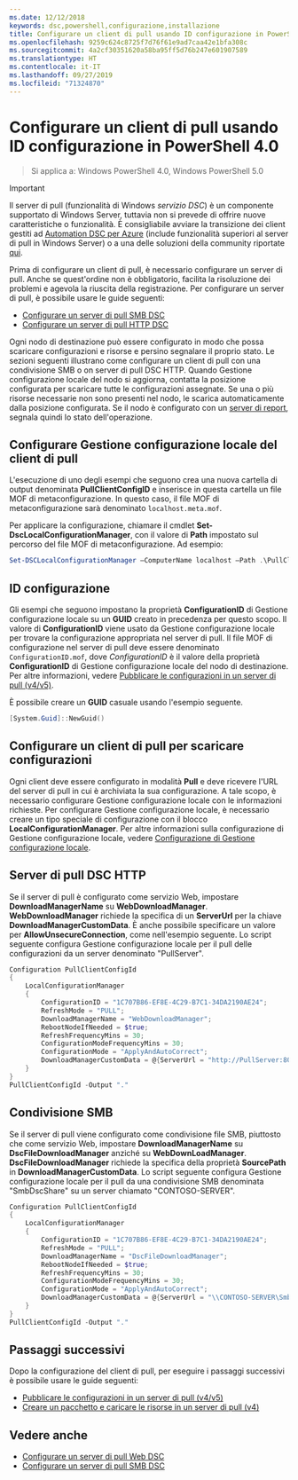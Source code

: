 ```yaml
---
ms.date: 12/12/2018
keywords: dsc,powershell,configurazione,installazione
title: Configurare un client di pull usando ID configurazione in PowerShell 4.0
ms.openlocfilehash: 9259c624c8725f7d76f61e9ad7caa42e1bfa308c
ms.sourcegitcommit: 4a2cf30351620a58ba95ff5d76b247e601907589
ms.translationtype: HT
ms.contentlocale: it-IT
ms.lasthandoff: 09/27/2019
ms.locfileid: "71324870"
---
```

# <a name="set-up-a-pull-client-using-configuration-ids-in-powershell-40"></a>Configurare un client di pull usando ID configurazione in PowerShell 4.0

>Si applica a: Windows PowerShell 4.0, Windows PowerShell 5.0

> [!IMPORTANT]
> Il server di pull (funzionalità di Windows *servizio DSC*) è un componente supportato di Windows Server, tuttavia non si prevede di offrire nuove caratteristiche o funzionalità. È consigliabile avviare la transizione dei client gestiti ad [Automation DSC per Azure](/azure/automation/automation-dsc-getting-started) (include funzionalità superiori al server di pull in Windows Server) o a una delle soluzioni della community riportate [qui](pullserver.md#community-solutions-for-pull-service).

Prima di configurare un client di pull, è necessario configurare un server di pull. Anche se quest'ordine non è obbligatorio, facilita la risoluzione dei problemi e agevola la riuscita della registrazione. Per configurare un server di pull, è possibile usare le guide seguenti:

- [Configurare un server di pull SMB DSC](pullServerSmb.md)
- [Configurare un server di pull HTTP DSC](pullServer.md)

Ogni nodo di destinazione può essere configurato in modo che possa scaricare configurazioni e risorse e persino segnalare il proprio stato. Le sezioni seguenti illustrano come configurare un client di pull con una condivisione SMB o on server di pull DSC HTTP. Quando Gestione configurazione locale del nodo si aggiorna, contatta la posizione configurata per scaricare tutte le configurazioni assegnate. Se una o più risorse necessarie non sono presenti nel nodo, le scarica automaticamente dalla posizione configurata. Se il nodo è configurato con un [server di report](reportServer.md), segnala quindi lo stato dell'operazione.

## <a name="configure-the-pull-client-lcm"></a>Configurare Gestione configurazione locale del client di pull

L'esecuzione di uno degli esempi che seguono crea una nuova cartella di output denominata **PullClientConfigID** e inserisce in questa cartella un file MOF di metaconfigurazione. In questo caso, il file MOF di metaconfigurazione sarà denominato `localhost.meta.mof`.

Per applicare la configurazione, chiamare il cmdlet **Set-DscLocalConfigurationManager**, con il valore di **Path** impostato sul percorso del file MOF di metaconfigurazione. Ad esempio:

```powershell
Set-DSCLocalConfigurationManager –ComputerName localhost –Path .\PullClientConfigId –Verbose.
```

## <a name="configuration-id"></a>ID configurazione

Gli esempi che seguono impostano la proprietà **ConfigurationID** di Gestione configurazione locale su un **GUID** creato in precedenza per questo scopo. Il valore di **ConfigurationID** viene usato da Gestione configurazione locale per trovare la configurazione appropriata nel server di pull. Il file MOF di configurazione nel server di pull deve essere denominato `ConfigurationID.mof`, dove *ConfigurationID* è il valore della proprietà **ConfigurationID** di Gestione configurazione locale del nodo di destinazione. Per altre informazioni, vedere [Pubblicare le configurazioni in un server di pull (v4/v5)](publishConfigs.md).

È possibile creare un **GUID** casuale usando l'esempio seguente.

```powershell
[System.Guid]::NewGuid()
```

## <a name="set-up-a-pull-client-to-download-configurations"></a>Configurare un client di pull per scaricare configurazioni

Ogni client deve essere configurato in modalità **Pull** e deve ricevere l'URL del server di pull in cui è archiviata la sua configurazione. A tale scopo, è necessario configurare Gestione configurazione locale con le informazioni richieste. Per configurare Gestione configurazione locale, è necessario creare un tipo speciale di configurazione con il blocco **LocalConfigurationManager**. Per altre informazioni sulla configurazione di Gestione configurazione locale, vedere [Configurazione di Gestione configurazione locale](../managing-nodes/metaConfig4.md).

## <a name="http-dsc-pull-server"></a>Server di pull DSC HTTP

Se il server di pull è configurato come servizio Web, impostare **DownloadManagerName** su **WebDownloadManager**. **WebDownloadManager** richiede la specifica di un **ServerUrl** per la chiave **DownloadManagerCustomData**. È anche possibile specificare un valore per **AllowUnsecureConnection**, come nell'esempio seguente. Lo script seguente configura Gestione configurazione locale per il pull delle configurazioni da un server denominato "PullServer".

```powershell
Configuration PullClientConfigId
{
    LocalConfigurationManager
    {
        ConfigurationID = "1C707B86-EF8E-4C29-B7C1-34DA2190AE24";
        RefreshMode = "PULL";
        DownloadManagerName = "WebDownloadManager";
        RebootNodeIfNeeded = $true;
        RefreshFrequencyMins = 30;
        ConfigurationModeFrequencyMins = 30;
        ConfigurationMode = "ApplyAndAutoCorrect";
        DownloadManagerCustomData = @{ServerUrl = "http://PullServer:8080/PSDSCPullServer/PSDSCPullServer.svc"; AllowUnsecureConnection = "TRUE"}
    }
}
PullClientConfigId -Output "."
```

## <a name="smb-share"></a>Condivisione SMB

Se il server di pull viene configurato come condivisione file SMB, piuttosto che come servizio Web, impostare **DownloadManagerName** su **DscFileDownloadManager** anziché su **WebDownLoadManager**. **DscFileDownloadManager** richiede la specifica della proprietà **SourcePath** in **DownloadManagerCustomData**. Lo script seguente configura Gestione configurazione locale per il pull da una condivisione SMB denominata "SmbDscShare" su un server chiamato "CONTOSO-SERVER".

```powershell
Configuration PullClientConfigId
{
    LocalConfigurationManager
    {
        ConfigurationID = "1C707B86-EF8E-4C29-B7C1-34DA2190AE24";
        RefreshMode = "PULL";
        DownloadManagerName = "DscFileDownloadManager";
        RebootNodeIfNeeded = $true;
        RefreshFrequencyMins = 30;
        ConfigurationModeFrequencyMins = 30;
        ConfigurationMode = "ApplyAndAutoCorrect";
        DownloadManagerCustomData = @{ServerUrl = "\\CONTOSO-SERVER\SmbDscShare"}
    }
}
PullClientConfigId -Output "."
```

## <a name="next-steps"></a>Passaggi successivi

Dopo la configurazione del client di pull, per eseguire i passaggi successivi è possibile usare le guide seguenti:

- [Pubblicare le configurazioni in un server di pull (v4/v5)](publishConfigs.md)
- [Creare un pacchetto e caricare le risorse in un server di pull (v4)](package-upload-resources.md)

## <a name="see-also"></a>Vedere anche

- [Configurare un server di pull Web DSC](pullServer.md)
- [Configurare un server di pull SMB DSC](pullServerSMB.md)
